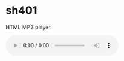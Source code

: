 sh401
=====

HTML MP3 player
<!DOCTYPE html>

<html>
<head>
    <title>HTML MP3 Player</title>
</head>

<body>
<audio controls="controls>"
       <source src="caro.mp3"/>


</body>
</html>
